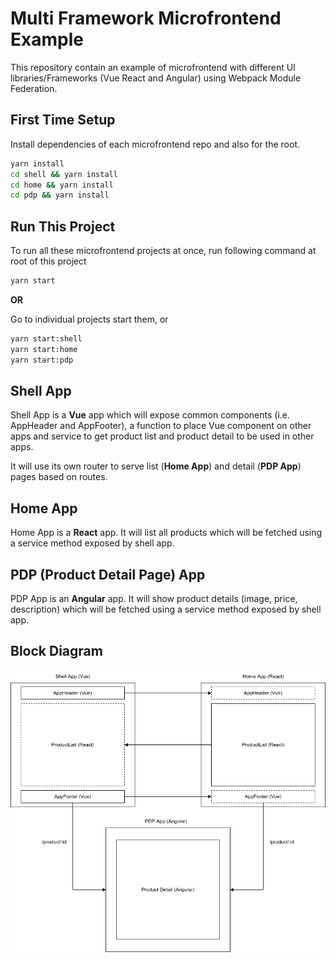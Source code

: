 # Multi Framework Microfrontend Example

This repository contain an example of microfrontend with different UI libraries/Frameworks (Vue React and Angular) using Webpack Module Federation.

## First Time Setup

Install dependencies of each microfrontend repo and also for the root.

```bash
yarn install
cd shell && yarn install
cd home && yarn install
cd pdp && yarn install
```

## Run This Project

To run all these microfrontend projects at once, run following command at root of this project 

```bash
yarn start
```

**OR**

Go to individual projects start them, or

```bash
yarn start:shell
yarn start:home
yarn start:pdp
```

## Shell App

Shell App is a **Vue** app which will expose common components (i.e. AppHeader and AppFooter), a function to place Vue component on other apps and service to get product list and product detail to be used in other apps.

It will use its own router to serve list (**Home App**) and detail (**PDP App**) pages based on routes.

## Home App

Home App is a **React** app. It will list all products which will be fetched using a service method exposed by shell app.

## PDP (Product Detail Page) App

PDP App is an **Angular** app. It will show product details (image, price, description) which will be fetched using a service method exposed by shell app.

## Block Diagram

![Multi Framework Microfrontend Block Diagram](./mfe-block-diagram.png)
